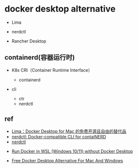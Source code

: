 # docker desktop alternative

+ Lima

+ nerdctl

+ Rancher Desktop

## containerd(容器运行时)

+ K8s CRI（Container Runtime Interface）
    + containerd

+ cli
    + ctr
    + nerdctl

## ref
<!-- tools -->
+ [Lima：Docker Desktop for Mac 的免费开源且自由的替代品](https://zhuanlan.zhihu.com/p/407119179)
+ [nerdctl: Docker-compatible CLI for contaiNERD](https://medium.com/nttlabs/nerdctl-359311b32d0e)
+ [nerdctl](https://cloud.51cto.com/art/202108/679424.htm)

<!-- alternative -->
+ [Run Docker in WSL (Windows 10/11) without Docker Desktop](https://medium.com/geekculture/run-docker-in-windows-10-11-wsl-without-docker-desktop-a2a7eb90556d)

+ [Free Docker Desktop Alternative For Mac And Windows](https://devopstales.github.io/home/docker-desktop-alternatives/)
